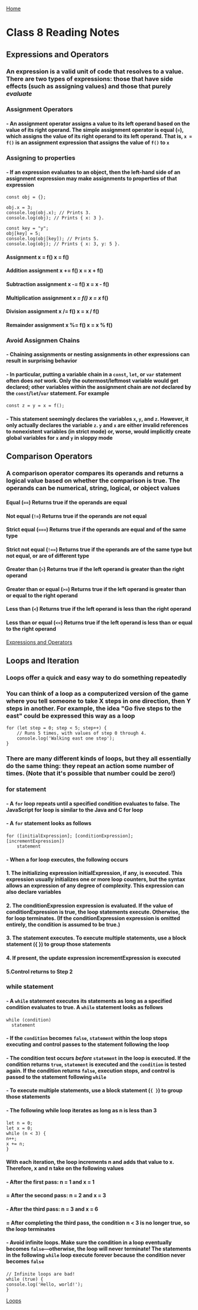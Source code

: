 [Home](https://pgmorales76.github.io/reading_notes/)

# Class 8 Reading Notes

## Expressions and Operators

### An expression is a valid unit of code that resolves to a value. There are two types of expressions: those that have side effects (such as assigning values) and those that purely *evaluate*

### Assignment Operators

#### - An assignment operator assigns a value to its left operand based on the value of its right operand. The simple assignment operator is equal (`=`), which assigns the value of its right operand to its left operand. That is, `x = f()` is an assignment expression that assigns the value of `f()` to `x`

### Assigning to properties

#### - If an expression evaluates to an object, then the left-hand side of an assignment expression may make assignments to properties of that expression

    const obj = {};

    obj.x = 3;
    console.log(obj.x); // Prints 3.
    console.log(obj); // Prints { x: 3 }.

    const key = "y";
    obj[key] = 5;
    console.log(obj[key]); // Prints 5.
    console.log(obj); // Prints { x: 3, y: 5 }.

#### Assignment  x = f() x = f()

#### Addition assignment x += f() x = x + f()

#### Subtraction assignment x -= f() x = x - f()

#### Multiplication assignment x *= f() x = x* f()

#### Division assignment x /= f() x = x / f()

#### Remainder assignment x %= f() x = x % f()

### Avoid Assignmen Chains

#### - Chaining assignments or nesting assignments in other expressions can result in surprising behavior

#### - In particular, putting a variable chain in a `const`, `let`, or `var` statement often does *not* work. Only the outermost/leftmost variable would get declared; other variables within the assignment chain are *not* declared by the `const`/`let`/`var` statement. For example

    const z = y = x = f();

#### - This statement seemingly declares the variables `x`, `y`, and `z`. However, it only actually declares the variable `z`. `y` and `x` are either invalid references to nonexistent variables (in strict mode) or, worse, would implicitly create global variables for `x` and `y` in sloppy mode

## Comparison Operators

### A comparison operator compares its operands and returns a logical value based on whether the comparison is true. The operands can be numerical, string, logical, or object values

#### Equal (`==`) Returns true if the operands are equal

#### Not equal (`!=`) Returns true if the operands are not equal

#### Strict equal (`===`) Returns true if the operands are equal and of the same type

#### Strict not equal (`!==`) Returns true if the operands are of the same type but not equal, or are of different type

#### Greater than (`>`) Returns true if the left operand is greater than the right operand

#### Greater than or equal (`>=`) Returns true if the left operand is greater than or equal to the right operand

#### Less than (`<`) Returns true if the left operand is less than the right operand

#### Less than or equal (`<=`) Returns true if the left operand is less than or equal to the right operand

[Expressions and Operators](https://developer.mozilla.org/en-US/docs/Web/JavaScript/Guide/Expressions_and_Operators)

## Loops and Iteration

### Loops offer a quick and easy way to do something repeatedly

### You can think of a loop as a computerized version of the game where you tell someone to take X steps in one direction, then Y steps in another. For example, the idea "Go five steps to the east" could be expressed this way as a loop

    for (let step = 0; step < 5; step++) {
        // Runs 5 times, with values of step 0 through 4.
        console.log('Walking east one step');
    }

### There are many different kinds of loops, but they all essentially do the same thing: they repeat an action some number of times. (Note that it's possible that number could be zero!)

### for statement

#### - A `for` loop repeats until a specified condition evaluates to false. The JavaScript for loop is similar to the Java and C for loop

#### - A `for` statement looks as follows

    for ([initialExpression]; [conditionExpression]; [incrementExpression])
        statement

#### - When a for loop executes, the following occurs

#### 1. The initializing expression initialExpression, if any, is executed. This expression usually initializes one or more loop counters, but the syntax allows an expression of any degree of complexity. This expression can also declare variables

#### 2. The conditionExpression expression is evaluated. If the value of conditionExpression is true, the loop statements execute. Otherwise, the for loop terminates. (If the conditionExpression expression is omitted entirely, the condition is assumed to be true.)

#### 3. The statement executes. To execute multiple statements, use a block statement ({ }) to group those statements

#### 4. If present, the update expression incrementExpression is executed

#### 5.Control returns to Step 2

### while statement

#### - A `while` statement executes its statements as long as a specified condition evaluates to true. A `while` statement looks as follows

    while (condition)
      statement

#### - If the `condition` becomes `false`, `statement` within the loop stops executing and control passes to the statement following the loop

#### - The condition test occurs *before* `statement` in the loop is executed. If the condition returns `true`, `statement` is executed and the `condition` is tested again. If the condition returns `false`, execution stops, and control is passed to the statement following `while`

#### - To execute multiple statements, use a block statement (`{ }`) to group those statements

#### - The following while loop iterates as long as n is less than 3

    let n = 0;
    let x = 0;
    while (n < 3) {
    n++;
    x += n;
    }

#### With each iteration, the loop increments n and adds that value to x. Therefore, x and n take on the following values

#### - After the first pass: n = 1 and x = 1

#### = After the second pass: n = 2 and x = 3

#### - After the third pass: n = 3 and x = 6

#### = After completing the third pass, the condition n < 3 is no longer true, so the loop terminates

#### - Avoid infinite loops. Make sure the condition in a loop eventually becomes `false`—otherwise, the loop will never terminate! The statements in the following `while` loop execute forever because the condition never becomes `false`

    // Infinite loops are bad!
    while (true) {
    console.log('Hello, world!');
    }

[Loops](https://developer.mozilla.org/en-US/docs/Web/JavaScript/Guide/Loops_and_iteration)
